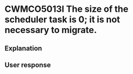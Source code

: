 # CWMCO5013I The size of the scheduler task is 0; it is not necessary to migrate.

## Explanation

## User response